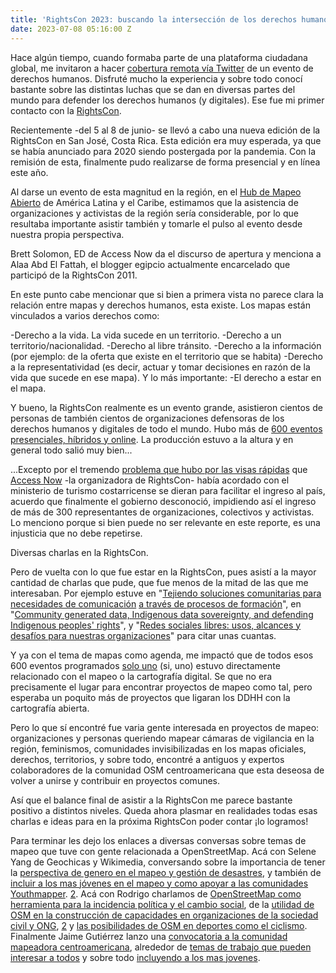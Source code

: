 ```yaml
---
title: 'RightsCon 2023: buscando la intersección de los derechos humanos y los mapas'
date: 2023-07-08 05:16:00 Z
---
```


Hace algún tiempo, cuando formaba parte de una plataforma ciudadana global, me invitaron a hacer [cobertura remota vía Twitter](https://community.globalvoices.org/2016/04/rightscon-translation-lab-was-powered-by-gv-and-meedan/) de un evento de derechos humanos. Disfruté mucho la experiencia y sobre todo conocí bastante sobre las distintas luchas que se dan en diversas partes del mundo para defender los derechos humanos (y digitales). Ese fue mi primer contacto con la [RightsCon](https://www.rightscon.org/about-and-contact/).

Recientemente -del 5 al 8 de junio- se llevó a cabo una nueva edición de la RightsCon en San José, Costa Rica. Esta edición era muy esperada, ya que se había anunciado para 2020 siendo postergada por la pandemia. Con la remisión de esta, finalmente pudo realizarse de forma presencial y en línea este año.

Al darse un evento de esta magnitud en la región, en el [Hub de Mapeo Abierto](https://www.hotosm.org/hubs/latam-hub) de América Latina y el Caribe, estimamos que la asistencia de organizaciones y activistas de la región sería considerable, por lo que resultaba importante asistir también y tomarle el pulso al evento desde nuestra propia perspectiva.

Brett Solomon, ED de Access Now da el discurso de apertura y menciona a Alaa Abd El Fattah, el blogger egipcio actualmente encarcelado que participó de la RightsCon 2011.

En este punto cabe mencionar que si bien a primera vista no parece clara la relación entre mapas y derechos humanos, esta existe. Los mapas están vinculados a varios derechos como:

-Derecho a la vida. La vida sucede en un territorio.
-Derecho a un territorio/nacionalidad.
-Derecho al libre tránsito.
-Derecho a la información (por ejemplo: de la oferta que existe en el territorio que se habita)
-Derecho a la representatividad (es decir, actuar y tomar decisiones en razón de la vida que sucede en ese mapa). Y lo más importante:
-El derecho a estar en el mapa.

Y bueno, la RightsCon realmente es un evento grande, asistieron cientos de personas de también cientos de organizaciones defensoras de los derechos humanos y digitales de todo el mundo. Hubo más de [600 eventos presenciales, híbridos y online](https://rightscon.summit.tc/t/rightscon-costa-rica-2023/events/agenda). La producción estuvo a la altura y en general todo salió muy bien...

...Excepto por el tremendo [problema que hubo por las visas rápidas](https://twitter.com/maggiewill/status/1666960943157329924) que [Access Now](https://www.accessnow.org/) -la organizadora de RightsCon- había acordado con el ministerio de turismo costarricense se dieran para facilitar el ingreso al país, acuerdo que finalmente el gobierno desconoció, impidiendo así el ingreso de más de 300 representantes de organizaciones, colectivos y activistas. Lo menciono porque si bien puede no ser relevante en este reporte, es una injusticia que no debe repetirse.

Diversas charlas en la RightsCon.

Pero de vuelta con lo que fue estar en la RightsCon, pues asistí a la mayor cantidad de charlas que pude, que fue menos de la mitad de las que me interesaban. Por ejemplo estuve en "[Tejiendo soluciones comunitarias para necesidades de comunicación](https://twitter.com/Cyberjuan/status/1666103542594039813) [a través de procesos de formación](https://twitter.com/Cyberjuan/status/1666106223974834176)", en "[Community generated data, Indigenous data sovereignty, and defending Indigenous peoples' rights](https://twitter.com/Cyberjuan/status/1666163079204184064)", y "[Redes sociales libres: usos, alcances y desafíos para nuestras organizaciones](https://twitter.com/Cyberjuan/status/1666501700050362385)" para citar unas cuantas.

Y ya con el tema de mapas como agenda, me impactó que de todos esos 600 eventos programados [solo uno](https://rightscon.summit.tc/t/rightscon-costa-rica-2023/events/una-comunidad-del-espacio-vacio-del-mapa-digital-creando-sus-propias-soluciones-tecnologicas-fei36UsuDCAkyPfsUEKdEk) (si, uno) estuvo directamente relacionado con el mapeo o la cartografía digital. Se que no era precisamente el lugar para encontrar proyectos de mapeo como tal, pero esperaba un poquito más de proyectos que ligaran los DDHH con la cartografía abierta.

Pero lo que sí encontré fue varia gente interesada en proyectos de mapeo: organizaciones y personas queriendo mapear cámaras de vigilancia en la región, feminismos, comunidades invisibilizadas en los mapas oficiales, derechos, territorios, y sobre todo, encontré a antiguos y expertos colaboradores de la comunidad OSM centroamericana que esta deseosa de volver a unirse y contribuir en proyectos comunes.

Así que el balance final de asistir a la RightsCon me parece bastante positivo a distintos niveles. Queda ahora plasmar en realidades todas esas charlas e ideas para en la próxima RightsCon poder contar ¡lo logramos!

Para terminar les dejo los enlaces a diversas conversas sobre temas de mapeo que tuve con gente relacionada a OpenStreetMap. Acá con Selene Yang de Geochicas y Wikimedia, conversando sobre la importancia de tener la [perspectiva de genero en el mapeo y gestión de desastres](https://www.tiktok.com/@mapeoabierto_la/video/7244189276886404358), y también de [incluir a los mas jóvenes en el mapeo y como apoyar a las comunidades Youthmapper](https://www.tiktok.com/@mapeoabierto_la/video/7245693273925242118?lang=es). <a href="https://www.tiktok.com/@mapeoabierto_la/video/7245693273925242118">2</a>. Acá con Rodrigo charlamos de [OpenStreetMap como herramienta para la incidencia política y el cambio social](https://www.tiktok.com/@mapeoabierto_la/video/7244569100196875526), de la [utilidad de OSM en la construcción de capacidades en organizaciones de la sociedad civil y ONG](https://www.tiktok.com/@mapeoabierto_la/video/7246438991539719429), <a href="https://www.tiktok.com/@mapeoabierto_la/video/7246438991539719429">2</a> y [las posibilidades de OSM en deportes como el ciclismo](https://www.tiktok.com/@mapeoabierto_la/video/7247537901586664709?lang=es). Finalmente Jaime Gutiérrez lanzo una [convocatoria a la comunidad mapeadora centroamericana](https://www.tiktok.com/@mapeoabierto_la/video/7244961777593732357), alrededor de [temas de trabajo que pueden interesar a todos](https://www.tiktok.com/@mapeoabierto_la/video/7247110539162242309) y sobre todo [incluyendo a los mas jovenes](https://www.tiktok.com/@mapeoabierto_la/video/7247888741551951109?lang=es).